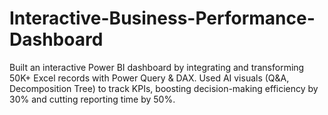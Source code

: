 # Interactive-Business-Performance-Dashboard
Built an interactive Power BI dashboard by integrating and transforming 50K+ Excel records with Power Query &amp; DAX. Used AI visuals (Q&amp;A, Decomposition Tree) to track KPIs, boosting decision-making efficiency by 30% and cutting reporting time by 50%.
